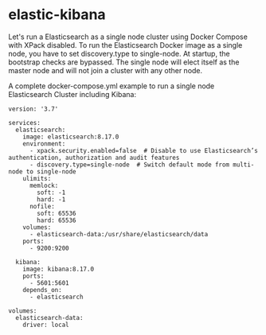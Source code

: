 # elastic-kibana

Let's run a Elasticsearch as a single node cluster using Docker Compose with XPack disabled. 
To run the Elasticsearch Docker image as a single node, you have to set discovery.type to single-node. At startup, the bootstrap checks are bypassed. The single node will elect itself as the master node and will not join a cluster with any other node.

A complete docker-compose.yml example to run a single node Elasticsearch Cluster including Kibana:

```
version: '3.7'

services:
  elasticsearch:
    image: elasticsearch:8.17.0
    environment:
      - xpack.security.enabled=false  # Disable to use Elasticsearch’s authentication, authorization and audit features
      - discovery.type=single-node  # Switch default mode from multi-node to single-node
    ulimits:
      memlock:
        soft: -1
        hard: -1
      nofile:
        soft: 65536
        hard: 65536
    volumes:
      - elasticsearch-data:/usr/share/elasticsearch/data
    ports:
      - 9200:9200

  kibana:
    image: kibana:8.17.0
    ports:
      - 5601:5601
    depends_on:
      - elasticsearch

volumes:
  elasticsearch-data:
    driver: local
```
